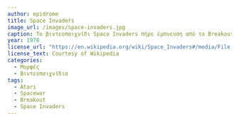 ```yaml
---
author: epidrome
title: Space Invaders 
image_url: /images/space-invaders.jpg
caption: Το βιντεοπαιχνίδι Space Invaders πήρε έμπνευση από το Breakout με την διαφορά ότι ο παίκτης αντί να σπάει τα τουβλάκια προσπαθεί να πετύχει τα διαστημόπλοια στην κορυφή της οθόνης. Το βιντεοπαιχνίδι αυτό αποτελεί σημείο αναφοράς γιατί αύξησε την αποδοχή τόσο της δημόσιας κονσόλας βιντεοπαιχνιδιών, αλλά κυρίως της οικειακής, δημιουργόντας έτσι μια νέα κατηγορία βιντεοπαιχνιδιού, αλλά και έναν νέο είδος καταναλωτικής ηλεκτρονικής συσκευής, που θα ακολουθήσει μια παράλληλη πορεία με τον προσωπικό υπολογιστή για τις επόμενες δεκαετίες..
year: 1978 
license_url: "https://en.wikipedia.org/wiki/Space_Invaders#/media/File:SpaceInvaders-Gameplay.gif" 
license_text: Courtesy of Wikipedia
categories:
  - Μορφές
  - Βιντεοπαιχνίδια 
tags:
  - Atari 
  - Spacewar
  - Breakout
  - Space Invaders
---
```


